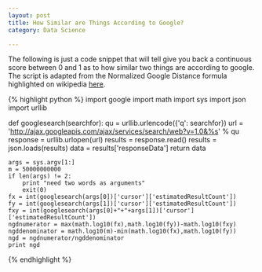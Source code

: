 ```yaml
---
layout: post
title: How Similar are Things According to Google?
category: Data Science

---
```


The following is just a code snippet that will tell give you back a continuous score between 0 and 1 as to how similar two things are according to google. The script is adapted from the Normalized Google Distance formula highlighted on wikipedia [here](http://en.wikipedia.org/wiki/Normalized_Google_distance).

{% highlight python %}
import google
import math
import sys
import json
import urllib

def googlesearch(searchfor):
    qu = urllib.urlencode({'q': searchfor})
    url = 'http://ajax.googleapis.com/ajax/services/search/web?v=1.0&%s' % qu
    response = urllib.urlopen(url)
    results = response.read()
    results = json.loads(results)
    data = results['responseData']
    return data

    args = sys.argv[1:]
    m = 50000000000
    if len(args) != 2:
        print "need two words as arguments"
        exit(0)
    fx = int(googlesearch(args[0])['cursor']['estimatedResultCount'])
    fy = int(googlesearch(args[1])['cursor']['estimatedResultCount'])
    fxy = int(googlesearch(args[0]+"+"+args[1])['cursor']['estimatedResultCount'])
    ngdnumerator = max(math.log10(fx),math.log10(fy))-math.log10(fxy)
    ngddenominator = math.log10(m)-min(math.log10(fx),math.log10(fy))
    ngd = ngdnumerator/ngddenominator
    print ngd
{% endhighlight %}
